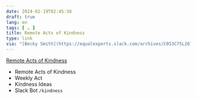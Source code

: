 ```yaml
---
date: 2024-02-19T02:45:58
draft: true
lang: en
tags: [ … ]
title: Remote Acts of Kindness
type: link
via: "[Becky Smith](https://equalexperts.slack.com/archives/C053C75L26T/p1708336078435859)"
---
```


[Remote Acts of Kindness](https://kindness.equalexperts.com/)

* Remote Acts of Kindness
* Weekly Act
* Kindness Ideas
* Slack Bot `/kindness`
